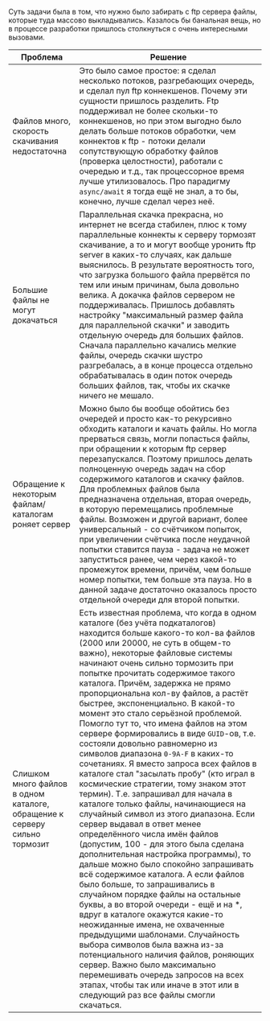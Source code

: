 Суть задачи была в том, что нужно было забирать с ftp сервера файлы, которые туда массово выкладывались. Казалось бы банальная вещь, но в процессе разработки пришлось столкнуться с очень интересными вызовами.


| Проблема | Решение |
| ------- | -------- |
| Файлов много, скорость скачивания недостаточна | Это было самое простое: я сделал несколько потоков, разгребающих очередь, и сделал пул ftp коннекшенов. Почему эти сущности пришлось разделить. Ftp поддерживал не более скольки-то коннекшенов, но при этом выгодно было делать больше потоков обработки, чем коннектов к ftp - потоки делали сопутствующую обработку файлов (проверка целостности), работали с очередью и т.д., так процессорное время лучше утилизовалось. Про парадигму `async/await` я тогда ещё не знал, а то бы, конечно, лучше сделал через неё. |
| Большие файлы не могут докачаться | Параллельная скачка прекрасна, но интернет не всегда стабилен, плюс к тому параллельные коннекты к серверу тормозят скачивание, а то и могут вообще уронить ftp server в каких-то случаях, как дальше выяснилось. В результате вероятность того, что загрузка большого файла прервётся по тем или иным причинам, была довольно велика. А докачка файлов сервером не поддерживалась. Пришлось добавлять настройку "максимальный размер файла для параллельной скачки" и заводить отдельную очередь для больших файлов. Сначала параллельно качались мелкие файлы, очередь скачки шустро разгребалась, а в конце процесса отдельно обрабатывалась в один поток очередь больших файлов, так, чтобы их скачке ничего не мешало. |
| Обращение к некоторым файлам/каталогам роняет сервер | Можно было бы вообще обойтись без очередей и просто как-то рекурсивно обходить каталоги и качать файлы. Но могла прерваться связь, могли попасться файлы, при обращении к которым ftp сервер перезапускался. Поэтому пришлось делать полноценную очередь задач на сбор содержимого каталогов и скачку файлов. Для проблемных файлов была предназначена отдельная, вторая очередь, в которую перемещались проблемные файлы. Возможен и другой вариант, более универсальный - со счётчиком попыток, при увеличении счётчика после неудачной попытки ставится пауза - задача не может запуститься ранее, чем через какой-то промежуток времени, причём, чем больше номер попытки, тем больше эта пауза. Но в данной задаче достаточно оказалось просто отдельной очереди для второй попытки. |
| Слишком много файлов в одном каталоге, обращение к серверу сильно тормозит | Есть известная проблема, что когда в одном каталоге (без учёта подкаталогов) находится больше какого-то кол-ва файлов (2000 или 20000, не суть в общем-то важно), некоторые файловые системы начинают очень сильно тормозить при попытке прочитать содержимое такого каталога. Причём, задержка не прямо пропорциональна кол-ву файлов, а растёт быстрее, экспоненциально. В какой-то момент это стало серьёзной проблемой. Помогло тут то, что имена файлов на этом сервере формировались в виде `GUID`-ов, т.е. состояли довольно равномерно из символов диапазона `0-9A-F` в каких-то сочетаниях. Я вместо запроса всех файлов в каталоге стал "засылать пробу" (кто играл в космические стратегии, тому знаком этот термин). Т.е. запрашивал для начала в каталоге только файлы, начинающиеся на случайный символ из этого диапазона. Если сервер выдавал в ответ менее определённого числа имён файлов (допустим, 100 - для этого была сделана дополнительная настройка программы), то дальше можно было спокойно запрашивать всё содержимое каталога. А если файлов было больше, то запрашивались в случайном порядке файлы на остальные буквы, а во второй очереди - ещё и на \*, вдруг в каталоге окажутся какие-то неожиданные имена, не охваченные предыдущими шаблонами. Случайность выбора символов была важна из-за потенциального наличия файлов, роняющих сервер. Важно было максимально перемешивать очередь запросов на всех этапах, чтобы так или иначе в этот или в следующий раз все файлы смогли скачаться. |
